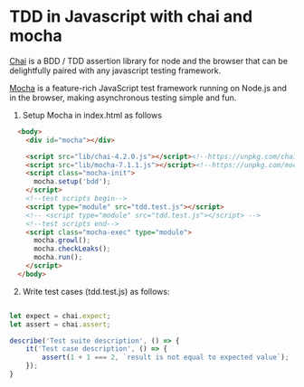 # TDD in Javascript with chai and mocha


[Chai](https://www.chaijs.com/) is a BDD / TDD assertion library for node and the browser that can be delightfully paired with any javascript testing framework.

[Mocha](https://www.mochajs.org/) is a feature-rich JavaScript test framework running on Node.js and in the browser, making asynchronous testing simple and fun. 

1. Setup Mocha in index.html as follows

```html
  <body>
    <div id="mocha"></div>

    <script src="lib/chai-4.2.0.js"></script><!--https://unpkg.com/chai/chai.js-->
    <script src="lib/mocha-7.1.1.js"></script><!--https://unpkg.com/mocha/mocha.js-->
    <script class="mocha-init">
      mocha.setup('bdd');
    </script>
    <!--test scripts begin-->
    <script type="module" src="tdd.test.js"></script>
    <!-- <script type="module" src="tdd.test.js"></script> -->
    <!--test scripts end-->
    <script class="mocha-exec" type="module">
      mocha.growl();
      mocha.checkLeaks();
      mocha.run();
    </script>
  </body>
```

2. Write test cases (tdd.test.js) as follows:

```js

let expect = chai.expect;
let assert = chai.assert;

describe('Test suite description', () => {
    it('Test case description', () => {
        assert(1 + 1 === 2, `result is not equal to expected value`);
    });
}
```